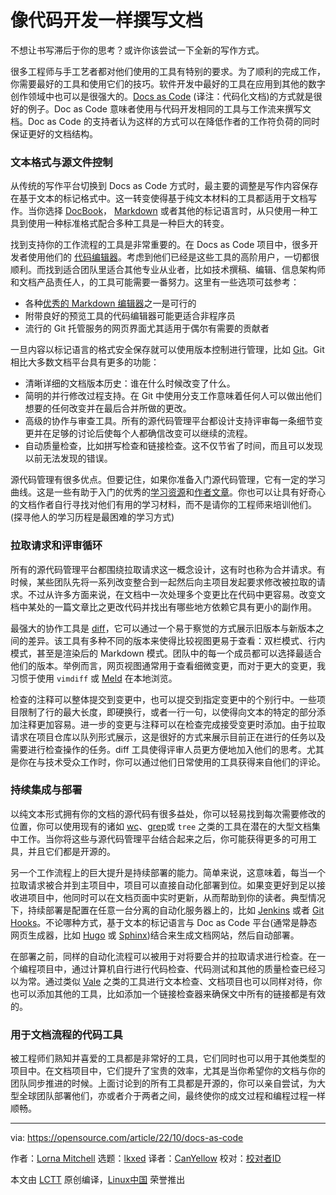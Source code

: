 [#]: subject: "Write documentation like you develop code"
[#]: via: "https://opensource.com/article/22/10/docs-as-code"
[#]: author: "Lorna Mitchell https://opensource.com/users/lornajane"
[#]: collector: "lkxed"
[#]: translator: "CanYellow"
[#]: reviewer: " "
[#]: publisher: " "
[#]: url: " "

像代码开发一样撰写文档
======

不想让书写滞后于你的思考？或许你该尝试一下全新的写作方式。

很多工程师与手工艺者都对他们使用的工具有特别的要求。为了顺利的完成工作，你需要最好的工具和使用它们的技巧。软件开发中最好的工具在应用到其他的数字创作领域中也可以是很强大的。[Docs as Code][1] (译注：代码化文档)的方式就是很好的例子。Doc as Code 意味者使用与代码开发相同的工具与工作流来撰写文档。Doc as Code 的支持者认为这样的方式可以在降低作者的工作符负荷的同时保证更好的文档结构。

### 文本格式与源文件控制

从传统的写作平台切换到 Docs as Code 方式时，最主要的调整是写作内容保存在基于文本的标记格式中。这一转变使得基于纯文本材料的工具都适用于文档写作。当你选择 [DocBook][2]， [Markdown][3] 或者其他的标记语言时，从只使用一种工具到使用一种标准格式配合多种工具是一种巨大的转变。

找到支持你的工作流程的工具是非常重要的。在 Docs as Code 项目中，很多开发者使用他们的 [代码编辑器][4]。考虑到他们已经是这些工具的高阶用户，一切都很顺利。而找到适合团队里适合其他专业从业者，比如技术撰稿、编辑、信息架构师和文档产品责任人，的工具可能需要一番努力。这里有一些选项可兹参考：

- 各种[优秀的 Markdown 编辑器][5]之一是可行的
- 附带良好的预览工具的代码编辑器可能更适合非程序员
- 流行的 Git 托管服务的网页界面尤其适用于偶尔有需要的贡献者

一旦内容以标记语言的格式安全保存就可以使用版本控制进行管理，比如 [Git][6]。Git 相比大多数文档平台具有更多的功能：

- 清晰详细的文档版本历史：谁在什么时候改变了什么。
- 简明的并行修改过程支持。在 Git 中使用分支工作意味着任何人可以做出他们想要的任何改变并在最后合并所做的更改。
- 高级的协作与审查工具。所有的源代码管理平台都设计支持评审每一条细节变更并在足够的讨论后使每个人都确信改变可以继续的流程。
- 自动质量检查，比如拼写检查和链接检查。这不仅节省了时间，而且可以发现以前无法发现的错误。

源代码管理有很多优点。但要记住，如果你准备入门源代码管理，它有一定的学习曲线。这是一些有助于入门的优秀的[学习资源][7]和[作者文章][8]。你也可以让具有好奇心的文档作者自行寻找对他们有用的学习材料，而不是请你的工程师来培训他们。(探寻他人的学习历程是最困难的学习方式)

### 拉取请求和评审循环


所有的源代码管理平台都围绕拉取请求这一概念设计，这有时也称为合并请求。有时候，某些团队先将一系列改变整合到一起然后向主项目发起要求修改被拉取的请求。不过从许多方面来说，在文档中一次处理多个变更比在代码中更容易。改变文档中某处的一篇文章比之更改代码并找出有哪些地方依赖它具有更小的副作用。

最强大的协作工具是 [diff][9]，它可以通过一个易于察觉的方式展示旧版本与新版本之间的差异。该工具有多种不同的版本来使得比较视图更易于查看：双栏模式、行内模式，甚至是渲染后的 Markdown 模式。团队中的每一个成员都可以选择最适合他们的版本。举例而言，网页视图通常用于查看细微变更，而对于更大的变更，我习惯于使用 `vimdiff` 或 [Meld][10] 在本地浏览。

检查的注释可以整体提交到变更中，也可以提交到指定变更中的个别行中。一些项目限制了行的最大长度，即硬换行，或者一行一句，以使得向文本的特定的部分添加注释更加容易。进一步的变更与注释可以在检查完成接受变更时添加。由于拉取请求在项目仓库以队列形式展示，这是很好的方式来展示目前正在进行的任务以及需要进行检查操作的任务。diff 工具使得评审人员更方便地加入他们的思考。尤其是你在与技术受众工作时，你可以通过他们日常使用的工具获得来自他们的评论。

### 持续集成与部署

以纯文本形式拥有你的文档的源代码有很多益处，你可以轻易找到每次需要修改的位置，你可以使用现有的诸如 [wc][11]、[grep][12]或 `tree` 之类的工具在潜在的大型文档集中工作。当你将这些与源代码管理平台结合起来之后，你可能获得更多的可用工具，并且它们都是开源的。

另一个工作流程上的巨大提升是持续部署的能力。简单来说，这意味着，每当一个拉取请求被合并到主项目中，项目可以直接自动化部署到位。如果变更好到足以接收进项目中，他同时可以在文档页面中实时更新，从而帮助到你的读者。典型情况下，持续部署是配置在任意一台分离的自动化服务器上的，比如 [Jenkins][13] 或者 [Git Hooks][14]。不论哪种方式，基于文本的标记语言与 Doc as Code 平台(通常是静态网页生成器，比如 [Hugo][15] 或 [Sphinx][16])结合来生成文档网站，然后自动部署。

在部署之前，同样的自动化流程可以被用于对将要合并的拉取请求进行检查。在一个编程项目中，通过计算机自行进行代码检查、代码测试和其他的质量检查已经习以为常。通过类似 [Vale][17] 之类的工具进行文本检查、文档项目也可以同样对待，你也可以添加其他的工具，比如添加一个链接检查器来确保文中所有的链接都是有效的。

### 用于文档流程的代码工具

被工程师们熟知并喜爱的工具都是非常好的工具，它们同时也可以用于其他类型的项目中。在文档项目中，它们提升了宝贵的效率，尤其是当你希望你的文档与你的团队同步推进的时候。上面讨论到的所有工具都是开源的，你可以亲自尝试，为大型全球团队部署他们，亦或者介于两者之间，最终使你的成文过程和编程过程一样顺畅。

--------------------------------------------------------------------------------

via: https://opensource.com/article/22/10/docs-as-code

作者：[Lorna Mitchell][a]
选题：[lkxed][b]
译者：[CanYellow](https://github.com/CanYellow)
校对：[校对者ID](https://github.com/校对者ID)

本文由 [LCTT](https://github.com/LCTT/TranslateProject) 原创编译，[Linux中国](https://linux.cn/) 荣誉推出

[a]: https://opensource.com/users/lornajane
[b]: https://github.com/lkxed
[1]: https://www.writethedocs.org/guide/docs-as-code
[2]: https://opensource.com/article/17/9/docbook
[3]: http://commonmark.org
[4]: https://opensource.com/article/20/12/eclipse
[5]: https://opensource.com/article/21/10/markdown-editors
[6]: https://opensource.com/downloads/cheat-sheet-git
[7]: https://opensource.com/article/18/1/step-step-guide-git
[8]: https://opensource.com/article/19/4/write-git
[9]: https://opensource.com/article/21/11/linux-diff-patch
[10]: https://opensource.com/article/20/3/meld
[11]: https://www.redhat.com/sysadmin/linux-wc-command?intcmp=7013a000002qLH8AAM
[12]: https://opensource.com/downloads/grep-cheat-sheet
[13]: https://www.jenkins.io
[14]: https://www.redhat.com/sysadmin/git-hooks
[15]: https://opensource.com/article/18/3/start-blog-30-minutes-hugo
[16]: https://opensource.com/article/19/11/document-python-sphinx
[17]: https://vale.sh
